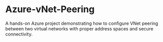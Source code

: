 # Azure-vNet-Peering
A hands-on Azure project demonstrating how to configure VNet peering between two virtual networks with proper address spaces and secure connectivity.
